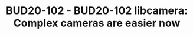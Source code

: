 ---
categories:
- bud20
description: Camera stacks have long lived in the proprietary world with a new<br
  /> implementation or significant development overhead for each platform and OS.<br
  /> libcamera has been developed throughout 2019 to provide an open-source camera<br
  /> stack to support Linux, Chrome and Android devices, in a vendor friendly<br />
  manner. This allows greater code reuse for vendors and simpler integration for<br
  /> users in embedded systems.<br /> <br /> libcamera has grown to the point where
  it provides a full framework for<br /> supporting your camera devices and interacting
  with kernel interfaces<br /> (V4L2/Media-Controller), and providing an API to integrate
  existing 3A image<br /> control algorithms and allowing new ones to be developed.<br
  /> <br /> This talk will focus on the details needed for bringing up a new platform
  with libcamera:<br /> <br /> - The Simple Pipeline handler, and how it can be used
  for basic implementations<br /> - Implementing a pipeline handler for your platform
  with custom ISP<br /> - Implementing your own Image Processing Algorithms<br />
image:
  featured: 'true'
  path: https://static.linaro.org/connect/bud20/images/BUD20-102.png
session_id: BUD20-102
session_speakers:
- speaker_bio: jacopo is software engineer with a passion for embedded systems and
    free software.<br /> <br /> In the last 5 years he mostly worked on integrating
    video and graphics peripherals on Linux systems as part of the Renesas Electronics
    mainline kernel team and, since 1 year or so, he embarked on the Libcamera boat.<br
    /> <br /> He has presented at several conferences, including ELC-E, FOSDEM, linux-lab
    and other minor events
  speaker_company: Jacopo Mondi
  speaker_image: http://avatars.sched.co/c/68/3410165/avatar.jpg.320x320px.jpg?ee0
  speaker_name: Jacopo Mondi
  speaker_position: Software Engineer
  speaker_role: attendee, speaker
- speaker_bio: Kieran Bingham is an embedded software engineer working with Ideas
    on Board and specialising in Linux kernel developments with a focus on media related
    subsystems.<br /> <br /> Kieran has worked with embedded Linux systems for over
    14 years through professional service companies and silicon vendors and now focuses
    on upstream-first projects.<br /> <br /> He has previously presented at the Embedded
    Linux Conference, Automotive Linux Summit, and Linaro Connect.
  speaker_company: Ideas on Board
  speaker_image: http://avatars.sched.co/4/1d/5376836/avatar.jpg.320x320px.jpg?256
  speaker_name: Kieran Bingham
  speaker_position: Ideas Officer
  speaker_role: attendee, speaker
- speaker_bio: Laurent Pinchart has been a Linux kernel developer since 2001. He has
    written media-related Linux drivers for consumer and embedded devices and is one
    of the V4L core developers. Laurent is the founder and owner of Ideas on Board,
    a company specialized in embedded Linux design and development. He has given Linux
    kernel-related talks at the FOSDEM, LPC and ELC. He currently shares his time
    between work on camera and display kernel drivers for multiple SoC vendors, and
    the libcamera project he has recently started.
  speaker_company: Ideas on Board
  speaker_image: http://avatars.sched.co/2/d9/5376843/avatar.jpg.320x320px.jpg?d60
  speaker_name: Laurent Pinchart
  speaker_position: Software engineer
  speaker_role: attendee, speaker
session_track: Multimedia
tag: session
tags: Multimedia
title: 'BUD20-102 - BUD20-102 libcamera: Complex cameras are easier now'
---